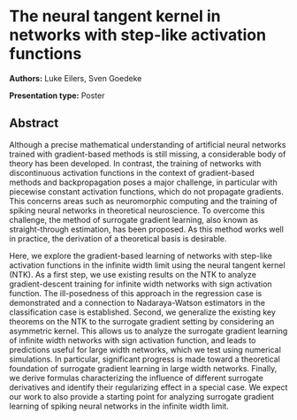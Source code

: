 # The neural tangent kernel in networks with step-like activation functions

**Authors:** Luke Eilers, Sven Goedeke

**Presentation type:** Poster

## Abstract

Although a precise mathematical understanding of artificial neural networks trained with gradient-based methods is still missing, a considerable body of theory has been developed. In contrast, the training of networks with discontinuous activation functions in the context of gradient-based methods and backpropagation poses a major challenge, in particular with piecewise constant activation functions, which do not propagate gradients. This concerns areas such as neuromorphic computing and the training of spiking neural networks in theoretical neuroscience. To overcome this challenge, the method of surrogate gradient learning, also known as straight-through estimation, has been proposed. As this method works well in practice, the derivation of a theoretical basis is desirable.

Here, we explore the gradient-based learning of networks with step-like activation functions in the infinite width limit using the neural tangent kernel (NTK). As a first step, we use existing results on the NTK to analyze gradient-descent training for infinite width networks with sign activation function. The ill-posedness of this approach in the regression case is demonstrated and a connection to Nadaraya-Watson estimators in the classification case is established. Second, we generalize the existing key theorems on the NTK to the surrogate gradient setting by considering an asymmetric kernel. This allows us to analyze the surrogate gradient learning of infinite width networks with sign activation function, and leads to predictions useful for large width networks, which we test using numerical simulations. In particular, significant progress is made toward a theoretical foundation of surrogate gradient learning in large width networks. Finally, we derive formulas characterizing the influence of different surrogate derivatives and identify their regularizing effect in a special case. We expect our work to also provide a starting point for analyzing surrogate gradient learning of spiking neural networks in the infinite width limit.